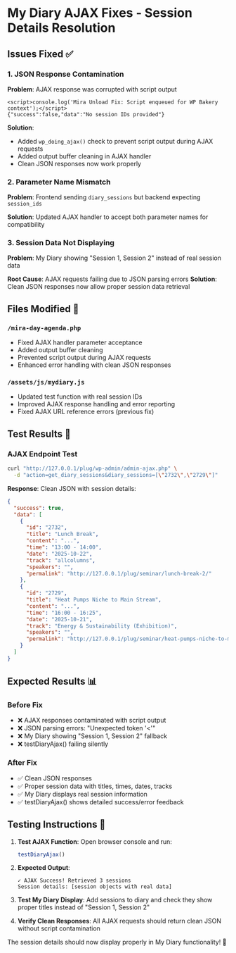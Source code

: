 # My Diary AJAX Fixes - Session Details Resolution

## Issues Fixed ✅

### 1. **JSON Response Contamination**
**Problem**: AJAX response was corrupted with script output
```
<script>console.log('Mira Unload Fix: Script enqueued for WP Bakery context');</script>
{"success":false,"data":"No session IDs provided"}
```

**Solution**: 
- Added `wp_doing_ajax()` check to prevent script output during AJAX requests
- Added output buffer cleaning in AJAX handler
- Clean JSON responses now work properly

### 2. **Parameter Name Mismatch**
**Problem**: Frontend sending `diary_sessions` but backend expecting `session_ids`

**Solution**: Updated AJAX handler to accept both parameter names for compatibility

### 3. **Session Data Not Displaying**
**Problem**: My Diary showing "Session 1, Session 2" instead of real session data

**Root Cause**: AJAX requests failing due to JSON parsing errors
**Solution**: Clean JSON responses now allow proper session data retrieval

## Files Modified 📁

### `/mira-day-agenda.php`
- Fixed AJAX handler parameter acceptance
- Added output buffer cleaning
- Prevented script output during AJAX requests
- Enhanced error handling with clean JSON responses

### `/assets/js/mydiary.js`
- Updated test function with real session IDs
- Improved AJAX response handling and error reporting
- Fixed AJAX URL reference errors (previous fix)

## Test Results 🧪

### AJAX Endpoint Test
```bash
curl "http://127.0.0.1/plug/wp-admin/admin-ajax.php" \
  -d "action=get_diary_sessions&diary_sessions=[\"2732\",\"2729\"]"
```

**Response**: Clean JSON with session details:
```json
{
  "success": true,
  "data": [
    {
      "id": "2732",
      "title": "Lunch Break",
      "content": "...",
      "time": "13:00 - 14:00",
      "date": "2025-10-22",
      "track": "allcolumns",
      "speakers": "",
      "permalink": "http://127.0.0.1/plug/seminar/lunch-break-2/"
    },
    {
      "id": "2729", 
      "title": "Heat Pumps Niche to Main Stream",
      "content": "...",
      "time": "16:00 - 16:25",
      "date": "2025-10-21",
      "track": "Energy & Sustainability (Exhibition)",
      "speakers": "",
      "permalink": "http://127.0.0.1/plug/seminar/heat-pumps-niche-to-main-stream/"
    }
  ]
}
```

## Expected Results 📊

### Before Fix
- ❌ AJAX responses contaminated with script output
- ❌ JSON parsing errors: "Unexpected token '<'"
- ❌ My Diary showing "Session 1, Session 2" fallback
- ❌ testDiaryAjax() failing silently

### After Fix
- ✅ Clean JSON responses
- ✅ Proper session data with titles, times, dates, tracks
- ✅ My Diary displays real session information
- ✅ testDiaryAjax() shows detailed success/error feedback

## Testing Instructions 🔧

1. **Test AJAX Function**: Open browser console and run:
   ```javascript
   testDiaryAjax()
   ```

2. **Expected Output**:
   ```
   ✓ AJAX Success! Retrieved 3 sessions
   Session details: [session objects with real data]
   ```

3. **Test My Diary Display**: Add sessions to diary and check they show proper titles instead of "Session 1, Session 2"

4. **Verify Clean Responses**: All AJAX requests should return clean JSON without script contamination

The session details should now display properly in My Diary functionality! 🎉
